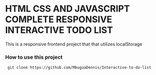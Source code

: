 # HTML CSS AND JAVASCRIPT COMPLETE RESPONSIVE INTERACTIVE TODO LIST

This is a responsive frontend project that that utilizes localStorage

 ### How to use this project
 ```  git clone https://github.com/MbuguaDennis/Interactive-to-do-list ```
 
